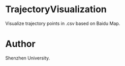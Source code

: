 # TrajectoryVisualization
Visualize trajectory points in .csv based on Baidu Map.

# Author
Shenzhen University.  
